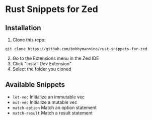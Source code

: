 # Rust Snippets for Zed

## Installation

1. Clone this repo:

```shell
git clone https://github.com/bobbymannino/rust-snippets-for-zed
```

2. Go to the Extensions menu in the Zed IDE
3. Click "Install Dev Extension"
4. Select the folder you cloned

## Available Snippets

- `let-vec` Initialize an immutable vec
- `mut-vec` Initialize a mutable vec
- `match-option` Match an option statement
- `match-result` Match a result statement
